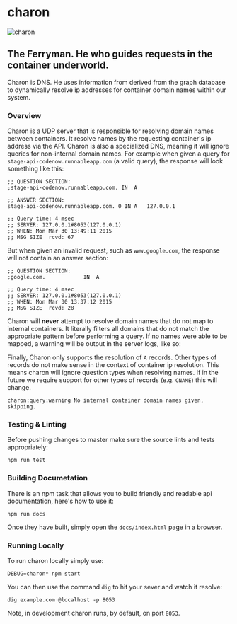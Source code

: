 # charon
![charon](http://conceptartworld.com/wp-content/uploads/2010/04/clash_of_the_titans_03.jpg)

## The Ferryman. He who guides requests in the container underworld.
Charon is DNS. He uses information from derived from the graph database to dynamically resolve ip addresses for container domain names within our system.

### Overview

Charon is a [UDP](http://en.wikipedia.org/wiki/User_Datagram_Protocol) server that is responsible for resolving domain names between containers. It resolve names by the requesting container's ip address via the API. Charon is also a specialized DNS, meaning it will ignore queries for non-internal domain names. For example when given a query for `stage-api-codenow.runnableapp.com` (a valid query), the response will look something like this:

```
;; QUESTION SECTION:
;stage-api-codenow.runnableapp.com. IN	A

;; ANSWER SECTION:
stage-api-codenow.runnableapp.com. 0 IN	A	127.0.0.1

;; Query time: 4 msec
;; SERVER: 127.0.0.1#8053(127.0.0.1)
;; WHEN: Mon Mar 30 13:49:11 2015
;; MSG SIZE  rcvd: 67
```

But when given an invalid request, such as `www.google.com`, the response will not contain an answer section:

```
;; QUESTION SECTION:
;google.com.			IN	A

;; Query time: 4 msec
;; SERVER: 127.0.0.1#8053(127.0.0.1)
;; WHEN: Mon Mar 30 13:37:12 2015
;; MSG SIZE  rcvd: 28
```

Charon will **never** attempt to resolve domain names that do not map to internal containers. It literally filters all domains that do not match the appropriate pattern before performing a query. If no names were able to be mapped, a warning will be output in the server logs, like so:

Finally, Charon only supports the resolution of `A` records. Other types of records do not make sense in the context of container ip resolution. This means charon will ignore question types when resolving names. If in the future we require support for other types of records (e.g. `CNAME`) this will change.

```
charon:query:warning No internal container domain names given, skipping.
```

### Testing & Linting
Before pushing changes to master make sure the source lints and tests appropriately:
```
npm run test
```

### Building Documetation
There is an npm task that allows you to build friendly and readable api documentation, here's how to use it:
```
npm run docs
```
Once they have built, simply open the `docs/index.html` page in a browser.

### Running Locally
To run charon locally simply use:
```
DEBUG=charon* npm start
```
You can then use the command `dig` to hit your sever and watch it resolve:
```
dig example.com @localhost -p 8053
```

Note, in development charon runs, by default, on port `8053`.
